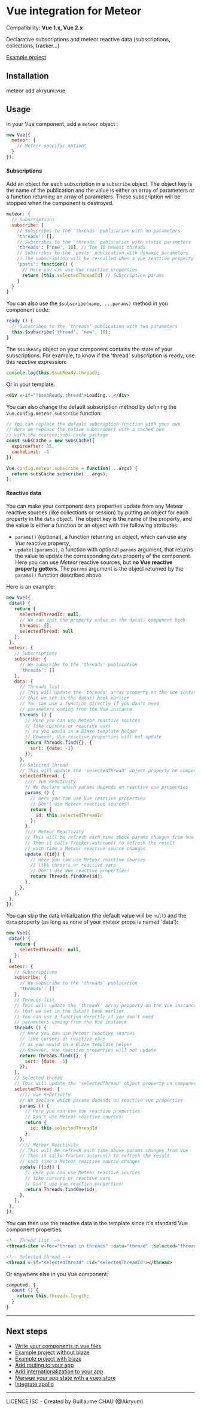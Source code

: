 # Vue integration for Meteor

Compatibility: **Vue 1.x, Vue 2.x**

Declarative subscriptions and meteor reactive data (subscriptions, collections, tracker...)

[Example project](https://github.com/Akryum/meteor-vue-example)

## Installation


  meteor add akryum:vue

## Usage

In your Vue component, add a `meteor` object :


```javascript
new Vue({
  meteor: {
    // Meteor specific options
  }
});
```


#### Subscriptions

Add an object for each subscription in a `subscribe` object. The object key is the name of the publication and the value is either an array of parameters or a function returning an array of parameters. These subscription will be stopped when the component is destroyed.

```javascript
meteor: {
  // Subscriptions
  subscribe: {
    // Subscribes to the 'threads' publication with no parameters
    'threads': [],
    // Subscribes to the 'threads' publication with static parameters
    'threads': ['new', 10], // The 10 newest threads
    // Subscribes to the 'posts' publication with dynamic parameters
    // The subscription will be re-called when a vue reactive property changes
    'posts': function() {
      // Here you can use Vue reactive properties
      return [this.selectedThreadId] // Subscription params
    }
  }
}
```


You can also use the `$subscribe(name, ...params)` method in you component code:


```javascript
ready () {
  // Subscribes to the 'threads' publication with two parameters
  this.$subscribe('thread', 'new', 10);
}
```

The `$subReady` object on your component contains the state of your subscriptions. For example, to know if the 'thread' subscription is ready, use this *reactive* expression:

```javascript
console.log(this.$subReady.thread);
```

Or in your template:

```html
<div v-if="!$subReady.thread">Loading...</div>
```

You can also change the default subscription method by defining the `Vue.config.meteor.subscribe` function:


```javascript
// You can replace the default subcription function with your own
// Here we replace the native subscribe() with a cached one
// with the ccorcos:subs-cache package
const subsCache = new SubsCache({
  expireAfter: 15,
  cacheLimit: -1
});

Vue.config.meteor.subscribe = function(...args) {
  return subsCache.subscribe(...args);
};
```

#### Reactive data

You can make your component `data` properties update from any Meteor reactive sources (like collections or session) by putting an object for each property in the `data` object. The object key is the name of the property, and the value is either a function or an object with the following attributes:

 - `params()` (optional), a function returning an object, which can use any *Vue* reactive property,
 - `update([params])`, a function with optional `params` argument, that returns the value to update the corresponding `data` property of the component. Here you can use *Meteor* reactive sources, but **no Vue reactive property getters**. The `params` argument is the object returned by the `params()` function described above.

Here is an example:

 ```javascript
new Vue({
  data() {
    return {
      selectedThreadId: null,
      // We can init the property value in the data() component hook
      threads: [],
      selectedThread: null
    };
  },
  meteor: {
    // Subscriptions
    subscribe: {
      // We subscribe to the 'threads' publication
      'threads': []
    },
    data: {
      // Threads list
      // This will update the 'threads' array property on the Vue instance
      // that we set in the data() hook earlier
      // You can use a function directly if you don't need
      // parameters coming from the Vue instance
      threads () {
        // Here you can use Meteor reactive sources
        // like cursors or reactive vars
        // as you would in a Blaze template helper
        // However, Vue reactive properties will not update
        return Threads.find({}, {
          sort: {date: -1}
        });
      },
      // Selected thread
      // This will update the 'selectedThread' object property on component
      selectedThread: {
        //// Vue Reactivity
        // We declare which params depends on reactive vue properties
        params () {
          // Here you can use Vue reactive properties
          // Don't use Meteor reactive sources!
          return {
            id: this.selectedThreadId
          };
        },
        //// Meteor Reactivity
        // This will be refresh each time above params changes from Vue
        // Then it calls Tracker.autorun() to refresh the result
        // each time a Meteor reactive source changes
        update ({id}) {
          // Here you can use Meteor reactive sources
          // like cursors or reactive vars
          // Don't use Vue reactive properties!
          return Threads.findOne(id);
        },
      },
    },
  },
});
```

You can skip the data initialization (the default value will be `null`) and the `data` property (as long as none of your meteor props is named 'data'):

```javascript
new Vue({
 data() {
   return {
     selectedThreadId: null,
   };
 },
 meteor: {
   // Subscriptions
   subscribe: {
     // We subscribe to the 'threads' publication
     'threads': []
   },
   // Threads list
   // This will update the 'threads' array property on the Vue instance
   // that we set in the data() hook earlier
   // You can use a function directly if you don't need
   // parameters coming from the Vue instance
   threads () {
     // Here you can use Meteor reactive sources
     // like cursors or reactive vars
     // as you would in a Blaze template helper
     // However, Vue reactive properties will not update
     return Threads.find({}, {
       sort: {date: -1}
     });
   },
   // Selected thread
   // This will update the 'selectedThread' object property on component
   selectedThread: {
     //// Vue Reactivity
     // We declare which params depends on reactive vue properties
     params () {
       // Here you can use Vue reactive properties
       // Don't use Meteor reactive sources!
       return {
         id: this.selectedThreadId
       };
     },
     //// Meteor Reactivity
     // This will be refresh each time above params changes from Vue
     // Then it calls Tracker.autorun() to refresh the result
     // each time a Meteor reactive source changes
     update ({id}) {
       // Here you can use Meteor reactive sources
       // like cursors or reactive vars
       // Don't use Vue reactive properties!
       return Threads.findOne(id);
     },
   },
 },
});
```

You can then use the reactive data in the template since it's standard Vue component properties:


```html
<!-- Thread list -->
<thread-item v-for="thread in threads" :data="thread" :selected="thread._id === selectedThreadId" @select="selectThread(thread._id)"></thread-item>

<!-- Selected thread -->
<thread v-if="selectedThread" :id="selectedThreadId"></thread>
```


Or anywhere else in you Vue component:

```javascript
computed: {
  count () {
    return this.threads.length;
  }
}
```

---

## Next steps

- [Write your components in vue files](https://github.com/Akryum/meteor-vue-component/tree/master/packages/vue-component#usage)
- [Example project without blaze](https://github.com/Akryum/meteor-vue-example)
- [Example project with blaze](https://github.com/Akryum/meteor-vue-blaze)
- [Add routing to your app](https://github.com/Akryum/meteor-vue-component/tree/master/packages/vue-router#installation)
- [Add internationalization to your app](https://github.com/Akryum/meteor-vue-component/tree/master/packages/vue-i18n#installation)
- [Manage your app state with a vuex store](https://github.com/Akryum/meteor-vue-component/tree/master/packages/vuex#installation)
- [Integrate apollo](https://github.com/Akryum/meteor-vue-component/tree/master/packages/vue-apollo#installation)

---

LICENCE ISC - Created by Guillaume CHAU (@Akryum)
